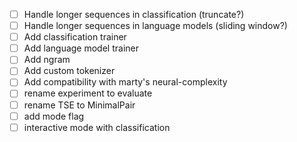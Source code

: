 - [ ] Handle longer sequences in classification (truncate?)
- [ ] Handle longer sequences in language models (sliding window?)
- [ ] Add classification trainer 
- [ ] Add language model trainer 
- [ ] Add ngram 
- [ ] Add custom tokenizer 
- [ ] Add compatibility with marty's neural-complexity
- [ ] rename experiment to evaluate
- [ ] rename TSE to MinimalPair
- [ ] add mode flag 
- [ ] interactive mode with classification
